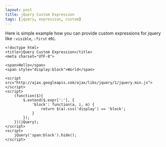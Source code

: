 ```yaml
---
layout: post
title: jQuery Custom Expression
tags: [jquery, expression, custom]
---
```


Here is simple example how you can provide custom expressions for jquery like `:visible`, `:first` etc.

	<!doctype html>
	<title>jQuery Custom Expression</title>
	<meta charset="UTF-8">

	<span>Hello</span>
	<span style="display:block">World</span>

	<script src="http://ajax.googleapis.com/ajax/libs/jquery/1/jquery.min.js"></script>
	<script>
		(function($){
			$.extend($.expr[':'], {
				'block': function(a, i, m) {
					return $(a).css('display') == 'block';
				}
			});
		})(jQuery);
	</script>
	<script>
		jQuery('span:block').hide();
	</script>